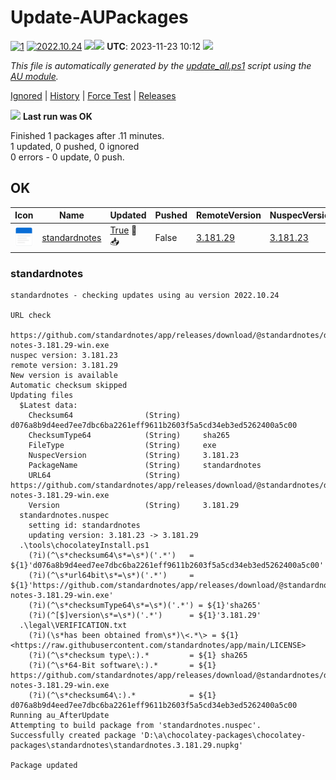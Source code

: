 # Update-AUPackages
[![1](https://img.shields.io/badge/AU%20packages-1-red.svg)](#ok)
[![2022.10.24](https://img.shields.io/badge/AU-2022.10.24-blue.svg)](https://www.powershellgallery.com/packages/AU)
[![](http://transparent-favicon.info/favicon.ico)](#)[![](http://transparent-favicon.info/favicon.ico)](#)
**UTC**: 2023-11-23 10:12 [![](http://transparent-favicon.info/favicon.ico)](#) [](https://github.com/)

_This file is automatically generated by the [update_all.ps1](https://github.com/majkinetor/au-packages-template/blob/master/update_all.ps1) script using the [AU module](https://github.com/majkinetor/au)._

[Ignored](#ignored) | [History](#update-history) | [Force Test](https://gist.github.com/) | [Releases](https://github.com//tags)

<img src='https://cdn.jsdelivr.net/gh/majkinetor/au@master/AU/Plugins/Report/r_ok.png' width='24'> **Last run was OK**

Finished 1 packages after .11 minutes.  
1 updated, 0 pushed, 0 ignored  
0 errors - 0 update, 0 push.  


## OK


|Icon|Name|Updated|Pushed|RemoteVersion|NuspecVersion|
|---|---|---|---|---|---|
|<img src="https://raw.githubusercontent.com/standardnotes/app/main/packages/desktop/build/icon/Icon-512x512.png" width="32" height="32"/>|[standardnotes](https://chocolatey.org/packages/standardnotes/3.181.29)|[True](#standardnotes) &#x1F538; &#x1F4E5;|False|[3.181.29](https://standardnotes.com)|[3.181.23](https://github.com/USERNAME/REPOSITORY-NAME/tree/master/automatic/standardnotes)|


### standardnotes



```
standardnotes - checking updates using au version 2022.10.24

URL check
  https://github.com/standardnotes/app/releases/download/@standardnotes/desktop@3.181.29/standard-notes-3.181.29-win.exe
nuspec version: 3.181.23
remote version: 3.181.29
New version is available
Automatic checksum skipped
Updating files
  $Latest data:
    Checksum64                (String)     d076a8b9d4eed7ee7dbc6ba2261eff9611b2603f5a5cd34eb3ed5262400a5c00
    ChecksumType64            (String)     sha265
    FileType                  (String)     exe
    NuspecVersion             (String)     3.181.23
    PackageName               (String)     standardnotes
    URL64                     (String)     https://github.com/standardnotes/app/releases/download/@standardnotes/desktop@3.181.29/standard-notes-3.181.29-win.exe
    Version                   (String)     3.181.29
  standardnotes.nuspec
    setting id: standardnotes
    updating version: 3.181.23 -> 3.181.29
  .\tools\chocolateyInstall.ps1
    (?i)(^\s*checksum64\s*=\s*)('.*')   = ${1}'d076a8b9d4eed7ee7dbc6ba2261eff9611b2603f5a5cd34eb3ed5262400a5c00'
    (?i)(^\s*url64bit\s*=\s*)('.*')     = ${1}'https://github.com/standardnotes/app/releases/download/@standardnotes/desktop@3.181.29/standard-notes-3.181.29-win.exe'
    (?i)(^\s*checksumType64\s*=\s*)('.*') = ${1}'sha265'
    (?i)(^[$]version\s*=\s*)('.*')      = ${1}'3.181.29'
  .\legal\VERIFICATION.txt
    (?i)(\s*has been obtained from\s*)\<.*\> = ${1}<https://raw.githubusercontent.com/standardnotes/app/main/LICENSE>
    (?i)(^\s*checksum type\:).*         = ${1} sha265
    (?i)(^\s*64-Bit software\:).*       = ${1} https://github.com/standardnotes/app/releases/download/@standardnotes/desktop@3.181.29/standard-notes-3.181.29-win.exe
    (?i)(^\s*checksum64\:).*            = ${1} d076a8b9d4eed7ee7dbc6ba2261eff9611b2603f5a5cd34eb3ed5262400a5c00
Running au_AfterUpdate
Attempting to build package from 'standardnotes.nuspec'.
Successfully created package 'D:\a\chocolatey-packages\chocolatey-packages\standardnotes\standardnotes.3.181.29.nupkg'

Package updated
```

